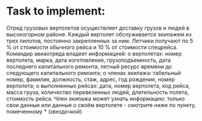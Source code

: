 # Task to implement:

Отряд грузовых вертолетов осуществляет доставку грузов и людей в высокогорном районе. Каждый вертолет обслуживается экипажем из трех пилотов, постоянно закрепленных за ним. Летчики получают по 5 % от стоимости обычного рейса и 10 % от стоимости спецрейса.
Командир авиаотряда владеет информацией:
о вертолетах: номер вертолета, марка, дата изготовления, грузоподъемность, дата последнего капитального ремонта, летный ресурс времени до следующего капитального ремонта;
о членах экипажа: табельный номер, фамилия, должность, стаж, адрес, год рождения, номер вертолета;
о выполненных рейсах: дата, номер вертолета, код рейса, масса груза, количество перевезенных людей, длительность полета, стоимость рейса.
Член экипажа может узнать информацию: только свои данные или данные о своём вертолете - смотрите ниже по пункту, помеченному * (звездочкой)
